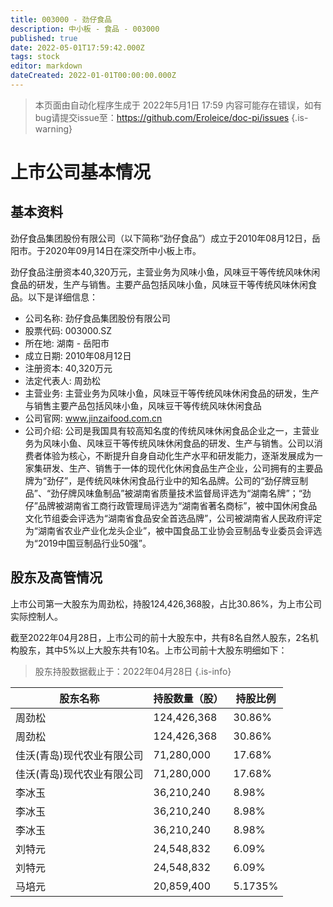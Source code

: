 ```yaml
---
title: 003000 - 劲仔食品
description: 中小板 - 食品 - 003000
published: true
date: 2022-05-01T17:59:42.000Z
tags: stock
editor: markdown
dateCreated: 2022-01-01T00:00:00.000Z
---
```


> 本页面由自动化程序生成于 2022年5月1日 17:59
> 内容可能存在错误，如有bug请提交issue至：https://github.com/Eroleice/doc-pi/issues
{.is-warning}

# 上市公司基本情况

## 基本资料

劲仔食品集团股份有限公司（以下简称“劲仔食品”）成立于2010年08月12日，岳阳市。于2020年09月14日在深交所中小板上市。

劲仔食品注册资本40,320万元，主营业务为风味小鱼，风味豆干等传统风味休闲食品的研发，生产与销售。主要产品包括风味小鱼，风味豆干等传统风味休闲食品。以下是详细信息：

- 公司名称: 劲仔食品集团股份有限公司
- 股票代码: 003000.SZ
- 所在地: 湖南 - 岳阳市
- 成立日期: 2010年08月12日
- 注册资本: 40,320万元
- 法定代表人: 周劲松
- 主营业务: 主营业务为风味小鱼，风味豆干等传统风味休闲食品的研发，生产与销售主要产品包括风味小鱼，风味豆干等传统风味休闲食品
- 公司官网: www.jinzaifood.com.cn
- 公司介绍: 公司是我国具有较高知名度的传统风味休闲食品企业之一，主营业务为风味小鱼、风味豆干等传统风味休闲食品的研发、生产与销售。公司以消费者体验为核心，不断提升自身自动化生产水平和研发能力，逐渐发展成为一家集研发、生产、销售于一体的现代化休闲食品生产企业，公司拥有的主要品牌为“劲仔”，是传统风味休闲食品行业中的知名品牌。公司的“劲仔牌豆制品”、“劲仔牌风味鱼制品”被湖南省质量技术监督局评选为“湖南名牌”；“劲仔”品牌被湖南省工商行政管理局评选为“湖南省著名商标”，被中国休闲食品文化节组委会评选为“湖南省食品安全首选品牌”，公司被湖南省人民政府评定为“湖南省农业产业化龙头企业”，被中国食品工业协会豆制品专业委员会评选为“2019中国豆制品行业50强”。


## 股东及高管情况

上市公司第一大股东为周劲松，持股124,426,368股，占比30.86%，为上市公司实际控制人。

截至2022年04月28日，上市公司的前十大股东中，共有8名自然人股东，2名机构股东，其中5%以上大股东共有10名。上市公司前十大股东明细如下：

> 股东持股数据截止于：2022年04月28日
{.is-info}

| 股东名称 | 持股数量（股） | 持股比例 |
| --- | --- | --- |
| 周劲松 | 124,426,368 | 30.86% |
| 周劲松 | 124,426,368 | 30.86% |
| 佳沃(青岛)现代农业有限公司 | 71,280,000 | 17.68% |
| 佳沃(青岛)现代农业有限公司 | 71,280,000 | 17.68% |
| 李冰玉 | 36,210,240 | 8.98% |
| 李冰玉 | 36,210,240 | 8.98% |
| 李冰玉 | 36,210,240 | 8.98% |
| 刘特元 | 24,548,832 | 6.09% |
| 刘特元 | 24,548,832 | 6.09% |
| 马培元 | 20,859,400 | 5.1735% |




